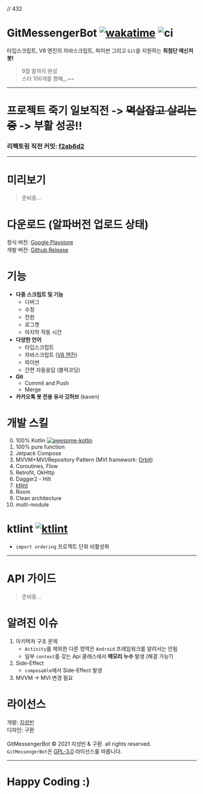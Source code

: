 // 432
<!-- <image src="https://raw.githubusercontent.com/GitMessengerBot/GitMessengerBot-Android/stable/app/src/main/res/mipmap-xxhdpi/ic_launcher.png" align="right" /> -->

# GitMessengerBot [![wakatime](https://wakatime.com/badge/github/GitMessengerBot/GitMessengerBot-Android.svg)](https://wakatime.com/badge/github/GitMessengerBot/GitMessengerBot-Android) ![ci](https://github.com/GitMessengerBot/GitMessengerBot-Android/actions/workflows/android-ci.yml/badge.svg)

타입스크립트, V8 엔진의 자바스크립트, 파이썬 그리고 `Git`을 지원하는 **최첨단 메신저 봇!**

> 9월 말까지 완성 <br/>
> 스타 100개를 향해,,,~~

---

# 프로젝트 죽기 일보직전 -> ~~멱살잡고 살리는 중~~ -> 부활 성공!!

### 리펙토링 직전 커밋: [f2ab6d2](https://github.com/GitMessengerBot/GitMessengerBot-Android/tree/f2ab6d28cd2dc22babc39f0269bb2c5e27bf4b3b)

-----

# 미리보기

> 준비중...

# 다운로드 (알파버전 업로드 상태)

정식 버전: [Google Playstore](https://play.google.com/store/apps/details?id=com.sungbin.gitkakaobot&hl=ko)<br/>
개발 버전: [Github Release](https://github.com/GitMessengerBot/GitMessengerBot-Android/releases)

# 기능

+ **다중 스크립트 및 기능**
  + 디버그
  + 수정
  + 전원
  + 로그켓
  + 마지막 작동 시간
+ **다양한 언어**
  + 타입스크립트
  + 자바스크립트 ([V8 엔진](https://chromium.googlesource.com/v8/v8))
  + 파이썬
  + 간편 자동응답 (블럭코딩)
+ **Git**
  + Commit and Push
  + Merge
+ **카카오톡 봇 전용 유사 깃허브** (kaven)

# 개발 스킬

0. 100% Kotlin [![awesome-kotlin](https://kotlin.link/awesome-kotlin.svg)](https://kotlin.link)
1. 100% pure function
2. Jetpack Compose
3. MVVM+MVI/Repository Pattern (MVI framework: [Orbit](https://github.com/orbit-mvi/orbit-mvi))
4. Coroutines, Flow
5. Retrofit, OkHttp
6. Dagger2 - Hilt
7. [ktlint](https://github.com/GitMessengerBot/GitMessengerBot-Android#ktlint-)
8. Room
9. Clean architecture
10. multi-module

# ktlint [![ktlint](https://img.shields.io/badge/code%20style-%E2%9D%A4-FF4081.svg)](https://ktlint.github.io/)

- `import ordering` 프로젝트 단위 비활성화

-----

# API 가이드

> 준비중...

# 알려진 이슈

1. 아키텍처 구조 문제
   * `Activity`를 제외한 다른 영역은 `Android` 프레임워크를 알려서는 안됨
   * 일부 `context`를 갖는 Api 클래스에서 **메모리 누수** 발생 (해결 가능?)
2. Side-Effect
   * `composable`에서 Side-Effect 발생
3. MVVM -> MVI 변경 필요

# 라이선스

개발: [지성빈](https://github.com/jisungbin) <br/>
디자인: 구환 <br/><br/>
GitMessengerBot © 2021 지성빈 & 구환. all rights reserved. <br/>
`GitMessengerBot`은 [GPL-3.0](https://github.com/jisungbin/GitMessengerBot/blob/master/LICENSE) 라이선스를 따릅니다.

-----

# Happy Coding :)
